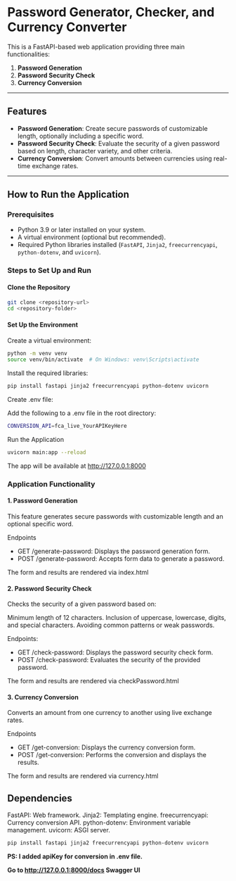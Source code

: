 # Password Generator, Checker, and Currency Converter

This is a FastAPI-based web application providing three main functionalities:

1. **Password Generation**  
2. **Password Security Check**  
3. **Currency Conversion**

---

## Features

- **Password Generation**: Create secure passwords of customizable length, optionally including a specific word.
- **Password Security Check**: Evaluate the security of a given password based on length, character variety, and other criteria.
- **Currency Conversion**: Convert amounts between currencies using real-time exchange rates.

---

## How to Run the Application

### Prerequisites
- Python 3.9 or later installed on your system.
- A virtual environment (optional but recommended).
- Required Python libraries installed (`FastAPI`, `Jinja2`, `freecurrencyapi`, `python-dotenv`, and `uvicorn`).

### Steps to Set Up and Run

#### Clone the Repository
```bash
git clone <repository-url>
cd <repository-folder>
```
#### Set Up the Environment

Create a virtual environment:

```bash
python -m venv venv
source venv/bin/activate  # On Windows: venv\Scripts\activate
```
Install the required libraries:

```bash
pip install fastapi jinja2 freecurrencyapi python-dotenv uvicorn
```
Create .env file:

Add the following to a .env file in the root directory:
```bash
CONVERSION_API=fca_live_YourAPIKeyHere
```

Run the Application
```bash
uvicorn main:app --reload
```
The app will be available at http://127.0.0.1:8000

###  Application Functionality
#### 1. Password Generation
This feature generates secure passwords with customizable length and an optional specific word.

Endpoints
- GET /generate-password: Displays the password generation form.
- POST /generate-password: Accepts form data to generate a password.


The form and results are rendered via index.html

#### 2. Password Security Check
Checks the security of a given password based on:

Minimum length of 12 characters.
Inclusion of uppercase, lowercase, digits, and special characters.
Avoiding common patterns or weak passwords.

Endpoints:
- GET /check-password: Displays the password security check form.
- POST /check-password: Evaluates the security of the provided password.


The form and results are rendered via checkPassword.html

#### 3. Currency Conversion
Converts an amount from one currency to another using live exchange rates.

Endpoints
- GET /get-conversion: Displays the currency conversion form.
- POST /get-conversion: Performs the conversion and displays the results.

The form and results are rendered via currency.html

## Dependencies
FastAPI: Web framework.
Jinja2: Templating engine.
freecurrencyapi: Currency conversion API.
python-dotenv: Environment variable management.
uvicorn: ASGI server.
```bash
pip install fastapi jinja2 freecurrencyapi python-dotenv uvicorn
```
**PS: I added apiKey for conversion in .env file.**

**Go to http://127.0.0.1:8000/docs Swagger UI**
